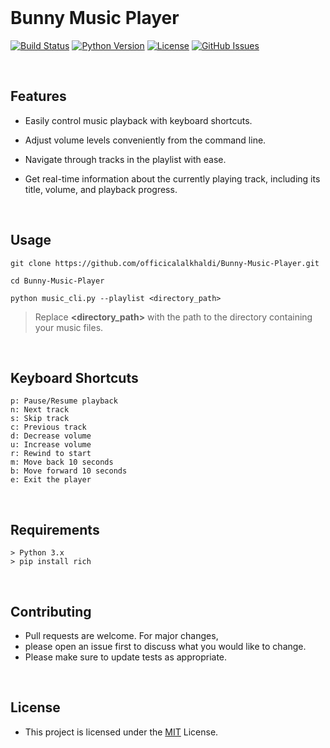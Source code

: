 
<br>

# Bunny Music Player

[![Build Status](https://travis-ci.org/officicalalkhaldi/Bunny-Music-Player.svg?branch=master)](https://travis-ci.org/officicalalkhaldi/Bunny-Music-Player)
[![Python Version](https://img.shields.io/badge/Python-3.x-blue.svg)](https://www.python.org/downloads/windows/)
[![License](https://img.shields.io/badge/License-MIT-yellow.svg)](https://opensource.org/licenses/MIT)
[![GitHub Issues](https://img.shields.io/github/issues/officicalalkhaldi/Bunny-Music-Player.svg)](https://github.com/officicalalkhaldi/Bunny-Music-Player/issues)

<br>

## Features

- Easily control music playback with keyboard shortcuts.

- Adjust volume levels conveniently from the command line.

- Navigate through tracks in the playlist with ease.
 
- Get real-time information about the currently playing track, including its title, volume, and playback progress.
 

<br>

## Usage

```
git clone https://github.com/officicalalkhaldi/Bunny-Music-Player.git

cd Bunny-Music-Player

python music_cli.py --playlist <directory_path>

```

> Replace **<directory_path>** with the path to the directory containing your music files.

<br>

## Keyboard Shortcuts
```
p: Pause/Resume playback
n: Next track
s: Skip track
c: Previous track
d: Decrease volume
u: Increase volume
r: Rewind to start
m: Move back 10 seconds
b: Move forward 10 seconds
e: Exit the player
```
<br>

## Requirements

```
> Python 3.x
> pip install rich
```

<br>

## Contributing

- Pull requests are welcome. For major changes,
- please open an issue first to discuss what you would like to change.
- Please make sure to update tests as appropriate.


<br>

## License

- This project is licensed under the [MIT](LICENSE) License.
